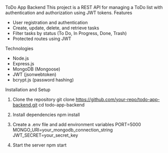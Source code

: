 ToDo App Backend
This project is a REST API for managing a ToDo list with authentication and authorization using JWT tokens.
Features
- User registration and authentication
- Create, update, delete, and retrieve tasks
- Filter tasks by status (To Do, In Progress, Done, Trash)
- Protected routes using JWT

Technologies
- Node.js
- Express.js
- MongoDB (Mongoose)
- JWT (jsonwebtoken)
- bcrypt.js (password hashing)

Installation and Setup
1. Clone the repository
git clone https://github.com/your-repo/todo-app-backend.git
cd todo-app-backend

2. Install dependencies
npm install

3. Create a .env file and add environment variables
PORT=5000
MONGO_URI=your_mongodb_connection_string
JWT_SECRET=your_secret_key

4. Start the server
npm start 
